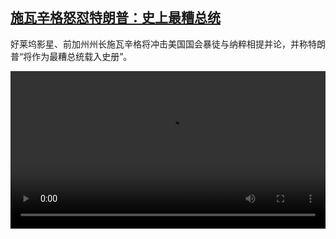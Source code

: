 <!--1610373239000-->
[施瓦辛格怒怼特朗普：史上最糟总统](https://www.dw.com/zh/%E6%96%BD%E7%93%A6%E8%BE%9B%E6%A0%BC%E6%80%92%E6%80%BC%E7%89%B9%E6%9C%97%E6%99%AE%EF%BC%9A%E5%8F%B2%E4%B8%8A%E6%9C%80%E7%B3%9F%E6%80%BB%E7%BB%9F/a-56193768)
------

<p>好莱坞影星、前加州州长施瓦辛格将冲击美国国会暴徒与纳粹相提并论，并称特朗普“将作为最糟总统载入史册”。</small></p><video src="https://tvdownloaddw-a.akamaihd.net/dwtv_video/flv/vdt_zh/2021/bchi210111_001_schwarzenengger_sd_sor.mp4" controls style="width:100%"></video>
